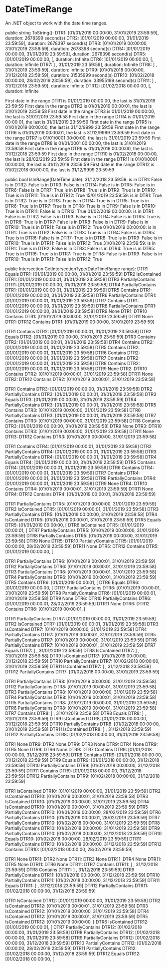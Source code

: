 # DateTimeRange
An .NET object to work with the date time ranges.

public string ToString():
DTR1: [01/01/2019 00:00:00, 31/01/2019 23:59:59], duration: 2678399 second(s)
DTR2: ]01/01/2019 00:00:00, 31/01/2019 23:59:59[, duration: 2678397 second(s)
DTR3: [01/01/2019 00:00:00, 31/01/2019 23:59:59[, duration: 2678398 second(s)
DTR4: ]01/01/2019 00:00:00, 31/01/2019 23:59:59], duration: 2678398 second(s)
DTR5: [01/01/2019 00:00:00, [, duration: Infinite
DTR6: ]01/01/2019 00:00:00, [, duration: Infinite
DTR7: ] , 31/01/2019 23:59:59], duration: Infinite
DTR8: ] , 31/01/2019 23:59:59[, duration: Infinite
DTR9: [01/01/2018 00:00:00, 31/12/2018 23:59:59], duration: 31535999 second(s)
DTR10: [01/02/2018 00:00:00, 28/02/2019 23:59:59], duration: 33955199 second(s)
DTR11: ] , 31/12/2018 23:59:59], duration: Infinite
DTR12: [01/02/2018 00:00:00, [, duration: Infinite

First date in the range DTR1 is 01/01/2019 00:00:00, the last is 31/01/2019 23:59:59
First date in the range DTR2 is 01/01/2019 00:00:01, the last is 31/01/2019 23:59:58
First date in the range DTR3 is 01/01/2019 00:00:00, the last is 31/01/2019 23:59:58
First date in the range DTR4 is 01/01/2019 00:00:01, the last is 31/01/2019 23:59:59
First date in the range DTR5 is 01/01/2019 00:00:00, the last is 31/12/9999 23:59:59
First date in the range DTR6 is 01/01/2019 00:00:01, the last is 31/12/9999 23:59:59
First date in the range DTR7 is 01/01/0001 00:00:00, the last is 31/01/2019 23:59:59
First date in the range DTR8 is 01/01/0001 00:00:00, the last is 31/01/2019 23:59:58
First date in the range DTR9 is 01/01/2018 00:00:00, the last is 31/12/2018 23:59:59
First date in the range DTR10 is 01/02/2018 00:00:00, the last is 28/02/2019 23:59:59
First date in the range DTR11 is 01/01/0001 00:00:00, the last is 31/12/2018 23:59:59
First date in the range DTR12 is 01/02/2018 00:00:00, the last is 31/12/9999 23:59:59

public bool IsInRange(DateTime date):
31/12/2018 23:59:59:
        is in DTR1: False
        is in DTR2: False
        is in DTR3: False
        is in DTR4: False
        is in DTR5: False
        is in DTR6: False
        is in DTR7: True
        is in DTR8: True
        is in DTR9: True
        is in DTR10: True
        is in DTR11: True
        is in DTR12: True
15/01/2019 23:59:59:
        is in DTR1: True
        is in DTR2: True
        is in DTR3: True
        is in DTR4: True
        is in DTR5: True
        is in DTR6: True
        is in DTR7: True
        is in DTR8: True
        is in DTR9: False
        is in DTR10: True
        is in DTR11: False
        is in DTR12: True
01/02/2019 00:00:00:
        is in DTR1: False
        is in DTR2: False
        is in DTR3: False
        is in DTR4: False
        is in DTR5: True
        is in DTR6: True
        is in DTR7: False
        is in DTR8: False
        is in DTR9: False
        is in DTR10: True
        is in DTR11: False
        is in DTR12: True
01/01/2019 00:00:00:
        is in DTR1: True
        is in DTR2: False
        is in DTR3: True
        is in DTR4: False
        is in DTR5: True
        is in DTR6: False
        is in DTR7: True
        is in DTR8: True
        is in DTR9: False
        is in DTR10: True
        is in DTR11: False
        is in DTR12: True
31/01/2019 23:59:59:
        is in DTR1: True
        is in DTR2: False
        is in DTR3: False
        is in DTR4: True
        is in DTR5: True
        is in DTR6: True
        is in DTR7: True
        is in DTR8: False
        is in DTR9: False
        is in DTR10: True
        is in DTR11: False
        is in DTR12: True

public Intersection GetIntersectionType(DateTimeRange range):
DTR1 Equals DTR1: [01/01/2019 00:00:00, 31/01/2019 23:59:59]
DTR2 IsContained DTR1: [01/01/2019 00:00:01, 31/01/2019 23:59:58]
DTR3 PartiallyContains DTR1: [01/01/2019 00:00:00, 31/01/2019 23:59:58]
DTR4 PartiallyContains DTR1: [01/01/2019 00:00:01, 31/01/2019 23:59:59]
DTR5 Contains DTR1: [01/01/2019 00:00:00, 31/01/2019 23:59:59]
DTR6 PartiallyContains DTR1: [01/01/2019 00:00:01, 31/01/2019 23:59:59]
DTR7 Contains DTR1: [01/01/2019 00:00:00, 31/01/2019 23:59:59]
DTR8 PartiallyContains DTR1: [01/01/2019 00:00:00, 31/01/2019 23:59:58]
DTR9 None DTR1:
DTR10 Contains DTR1: [01/01/2019 00:00:00, 31/01/2019 23:59:59]
DTR11 None DTR1:
DTR12 Contains DTR1: [01/01/2019 00:00:00, 31/01/2019 23:59:59]

DTR1 Contains DTR2: [01/01/2019 00:00:01, 31/01/2019 23:59:58]
DTR2 Equals DTR2: ]01/01/2019 00:00:00, 31/01/2019 23:59:59[
DTR3 Contains DTR2: [01/01/2019 00:00:01, 31/01/2019 23:59:58]
DTR4 Contains DTR2: [01/01/2019 00:00:01, 31/01/2019 23:59:58]
DTR5 Contains DTR2: [01/01/2019 00:00:01, 31/01/2019 23:59:58]
DTR6 Contains DTR2: [01/01/2019 00:00:01, 31/01/2019 23:59:58]
DTR7 Contains DTR2: [01/01/2019 00:00:01, 31/01/2019 23:59:58]
DTR8 Contains DTR2: [01/01/2019 00:00:01, 31/01/2019 23:59:58]
DTR9 None DTR2:
DTR10 Contains DTR2: [01/01/2019 00:00:01, 31/01/2019 23:59:58]
DTR11 None DTR2:
DTR12 Contains DTR2: [01/01/2019 00:00:01, 31/01/2019 23:59:58]

DTR1 Contains DTR3: [01/01/2019 00:00:00, 31/01/2019 23:59:58]
DTR2 PartiallyContains DTR3: [01/01/2019 00:00:01, 31/01/2019 23:59:58]
DTR3 Equals DTR3: [01/01/2019 00:00:00, 31/01/2019 23:59:59[
DTR4 PartiallyContains DTR3: [01/01/2019 00:00:01, 31/01/2019 23:59:58]
DTR5 Contains DTR3: [01/01/2019 00:00:00, 31/01/2019 23:59:58]
DTR6 PartiallyContains DTR3: [01/01/2019 00:00:01, 31/01/2019 23:59:58]
DTR7 Contains DTR3: [01/01/2019 00:00:00, 31/01/2019 23:59:58]
DTR8 Contains DTR3: [01/01/2019 00:00:00, 31/01/2019 23:59:58]
DTR9 None DTR3:
DTR10 Contains DTR3: [01/01/2019 00:00:00, 31/01/2019 23:59:58]
DTR11 None DTR3:
DTR12 Contains DTR3: [01/01/2019 00:00:00, 31/01/2019 23:59:58]

DTR1 Contains DTR4: [01/01/2019 00:00:01, 31/01/2019 23:59:59]
DTR2 PartiallyContains DTR4: [01/01/2019 00:00:01, 31/01/2019 23:59:58]
DTR3 PartiallyContains DTR4: [01/01/2019 00:00:01, 31/01/2019 23:59:58]
DTR4 Equals DTR4: ]01/01/2019 00:00:00, 31/01/2019 23:59:59]
DTR5 Contains DTR4: [01/01/2019 00:00:01, 31/01/2019 23:59:59]
DTR6 Contains DTR4: [01/01/2019 00:00:01, 31/01/2019 23:59:59]
DTR7 Contains DTR4: [01/01/2019 00:00:01, 31/01/2019 23:59:59]
DTR8 PartiallyContains DTR4: [01/01/2019 00:00:01, 31/01/2019 23:59:58]
DTR9 None DTR4:
DTR10 Contains DTR4: [01/01/2019 00:00:01, 31/01/2019 23:59:59]
DTR11 None DTR4:
DTR12 Contains DTR4: [01/01/2019 00:00:01, 31/01/2019 23:59:59]

DTR1 PartiallyContains DTR5: [01/01/2019 00:00:00, 31/01/2019 23:59:59]
DTR2 IsContained DTR5: [01/01/2019 00:00:01, 31/01/2019 23:59:58]
DTR3 PartiallyContains DTR5: [01/01/2019 00:00:00, 31/01/2019 23:59:58]
DTR4 IsContained DTR5: [01/01/2019 00:00:01, 31/01/2019 23:59:59]
DTR5 Equals DTR5: [01/01/2019 00:00:00, [
DTR6 IsContained DTR5: [01/01/2019 00:00:01, [
DTR7 PartiallyContains DTR5: [01/01/2019 00:00:00, 31/01/2019 23:59:59]
DTR8 PartiallyContains DTR5: [01/01/2019 00:00:00, 31/01/2019 23:59:58]
DTR9 None DTR5:
DTR10 PartiallyContains DTR5: [01/01/2019 00:00:00, 28/02/2019 23:59:59]
DTR11 None DTR5:
DTR12 Contains DTR5: [01/01/2019 00:00:00, [

DTR1 PartiallyContains DTR6: [01/01/2019 00:00:01, 31/01/2019 23:59:59]
DTR2 PartiallyContains DTR6: [01/01/2019 00:00:01, 31/01/2019 23:59:58]
DTR3 PartiallyContains DTR6: [01/01/2019 00:00:01, 31/01/2019 23:59:58]
DTR4 PartiallyContains DTR6: [01/01/2019 00:00:01, 31/01/2019 23:59:59]
DTR5 Contains DTR6: [01/01/2019 00:00:01, [
DTR6 Equals DTR6: ]01/01/2019 00:00:00, [
DTR7 PartiallyContains DTR6: [01/01/2019 00:00:01, 31/01/2019 23:59:59]
DTR8 PartiallyContains DTR6: [01/01/2019 00:00:01, 31/01/2019 23:59:58]
DTR9 None DTR6:
DTR10 PartiallyContains DTR6: [01/01/2019 00:00:01, 28/02/2019 23:59:59]
DTR11 None DTR6:
DTR12 Contains DTR6: [01/01/2019 00:00:01, [

DTR1 PartiallyContains DTR7: [01/01/2019 00:00:00, 31/01/2019 23:59:59]
DTR2 IsContained DTR7: [01/01/2019 00:00:01, 31/01/2019 23:59:58]
DTR3 IsContained DTR7: [01/01/2019 00:00:00, 31/01/2019 23:59:58]
DTR4 PartiallyContains DTR7: [01/01/2019 00:00:01, 31/01/2019 23:59:59]
DTR5 PartiallyContains DTR7: [01/01/2019 00:00:00, 31/01/2019 23:59:59]
DTR6 PartiallyContains DTR7: [01/01/2019 00:00:01, 31/01/2019 23:59:59]
DTR7 Equals DTR7: ] , 31/01/2019 23:59:59]
DTR8 IsContained DTR7: ] , 31/01/2019 23:59:58]
DTR9 IsContained DTR7: [01/01/2018 00:00:00, 31/12/2018 23:59:59]
DTR10 PartiallyContains DTR7: [01/02/2018 00:00:00, 31/01/2019 23:59:59]
DTR11 IsContained DTR7: ] , 31/12/2018 23:59:59]
DTR12 PartiallyContains DTR7: [01/02/2018 00:00:00, 31/01/2019 23:59:59]

DTR1 PartiallyContains DTR8: [01/01/2019 00:00:00, 31/01/2019 23:59:58]
DTR2 PartiallyContains DTR8: [01/01/2019 00:00:01, 31/01/2019 23:59:58]
DTR3 PartiallyContains DTR8: [01/01/2019 00:00:00, 31/01/2019 23:59:58]
DTR4 PartiallyContains DTR8: [01/01/2019 00:00:01, 31/01/2019 23:59:58]
DTR5 PartiallyContains DTR8: [01/01/2019 00:00:00, 31/01/2019 23:59:58]
DTR6 PartiallyContains DTR8: [01/01/2019 00:00:01, 31/01/2019 23:59:58]
DTR7 Contains DTR8: ] , 31/01/2019 23:59:58]
DTR8 Equals DTR8: ] , 31/01/2019 23:59:59[
DTR9 IsContained DTR8: [01/01/2018 00:00:00, 31/12/2018 23:59:59]
DTR10 PartiallyContains DTR8: [01/02/2018 00:00:00, 31/01/2019 23:59:58]
DTR11 IsContained DTR8: ] , 31/12/2018 23:59:59]
DTR12 PartiallyContains DTR8: [01/02/2018 00:00:00, 31/01/2019 23:59:58]

DTR1 None DTR9:
DTR2 None DTR9:
DTR3 None DTR9:
DTR4 None DTR9:
DTR5 None DTR9:
DTR6 None DTR9:
DTR7 Contains DTR9: [01/01/2018 00:00:00, 31/12/2018 23:59:59]
DTR8 Contains DTR9: [01/01/2018 00:00:00, 31/12/2018 23:59:59]
DTR9 Equals DTR9: [01/01/2018 00:00:00, 31/12/2018 23:59:59]
DTR10 PartiallyContains DTR9: [01/02/2018 00:00:00, 31/12/2018 23:59:59]
DTR11 Contains DTR9: [01/01/2018 00:00:00, 31/12/2018 23:59:59]
DTR12 PartiallyContains DTR9: [01/02/2018 00:00:00, 31/12/2018 23:59:59]

DTR1 IsContained DTR10: [01/01/2019 00:00:00, 31/01/2019 23:59:59]
DTR2 IsContained DTR10: [01/01/2019 00:00:01, 31/01/2019 23:59:58]
DTR3 IsContained DTR10: [01/01/2019 00:00:00, 31/01/2019 23:59:58]
DTR4 IsContained DTR10: [01/01/2019 00:00:01, 31/01/2019 23:59:59]
DTR5 PartiallyContains DTR10: [01/01/2019 00:00:00, 28/02/2019 23:59:59]
DTR6 PartiallyContains DTR10: [01/01/2019 00:00:01, 28/02/2019 23:59:59]
DTR7 PartiallyContains DTR10: [01/02/2018 00:00:00, 31/01/2019 23:59:59]
DTR8 PartiallyContains DTR10: [01/02/2018 00:00:00, 31/01/2019 23:59:58]
DTR9 PartiallyContains DTR10: [01/02/2018 00:00:00, 31/12/2018 23:59:59]
DTR10 Equals DTR10: [01/02/2018 00:00:00, 28/02/2019 23:59:59]
DTR11 PartiallyContains DTR10: [01/02/2018 00:00:00, 31/12/2018 23:59:59]
DTR12 Contains DTR10: [01/02/2018 00:00:00, 28/02/2019 23:59:59]

DTR1 None DTR11:
DTR2 None DTR11:
DTR3 None DTR11:
DTR4 None DTR11:
DTR5 None DTR11:
DTR6 None DTR11:
DTR7 Contains DTR11: ] , 31/12/2018 23:59:59]
DTR8 Contains DTR11: ] , 31/12/2018 23:59:59]
DTR9 PartiallyContains DTR11: [01/01/2018 00:00:00, 31/12/2018 23:59:59]
DTR10 PartiallyContains DTR11: [01/02/2018 00:00:00, 31/12/2018 23:59:59]
DTR11 Equals DTR11: ] , 31/12/2018 23:59:59]
DTR12 PartiallyContains DTR11: [01/02/2018 00:00:00, 31/12/2018 23:59:59]

DTR1 IsContained DTR12: [01/01/2019 00:00:00, 31/01/2019 23:59:59]
DTR2 IsContained DTR12: [01/01/2019 00:00:01, 31/01/2019 23:59:58]
DTR3 IsContained DTR12: [01/01/2019 00:00:00, 31/01/2019 23:59:58]
DTR4 IsContained DTR12: [01/01/2019 00:00:01, 31/01/2019 23:59:59]
DTR5 IsContained DTR12: [01/01/2019 00:00:00, [
DTR6 IsContained DTR12: [01/01/2019 00:00:01, [
DTR7 PartiallyContains DTR12: [01/02/2018 00:00:00, 31/01/2019 23:59:59]
DTR8 PartiallyContains DTR12: [01/02/2018 00:00:00, 31/01/2019 23:59:58]
DTR9 PartiallyContains DTR12: [01/02/2018 00:00:00, 31/12/2018 23:59:59]
DTR10 PartiallyContains DTR12: [01/02/2018 00:00:00, 28/02/2019 23:59:59]
DTR11 PartiallyContains DTR12: [01/02/2018 00:00:00, 31/12/2018 23:59:59]
DTR12 Equals DTR12: [01/02/2018 00:00:00, [
